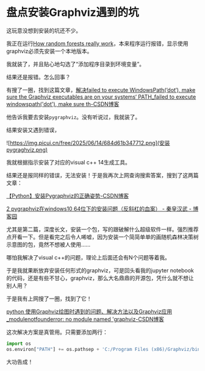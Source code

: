 # 盘点安装Graphviz遇到的坑

这玩意没想到安装的坑还不少。

我正在运行[How random forests really work](https://www.kaggle.com/code/jhoward/how-random-forests-really-work/comments)，本来程序运行报错，显示使用graphviz必须先安装一个本地版本。

我就装了，并且贴心地勾选了“添加程序目录到环境变量”。

结果还是报错。怎么回事？

有搜了一圈，找到这篇文章，[解决failed to execute WindowsPath(‘dot‘), make sure the Graphviz executables are on your systems‘ PATH_failed to execute windowspath('dot'), make sure th-CSDN博客](https://blog.csdn.net/weixin_37647148/article/details/128654201)

他告诉我要去安装`pygraphviz`。没有听说过，我就装了。

结果安装又遇到错误，

![https://img.picui.cn/free/2025/06/14/684d61b347712.png](安装pygraghviz.png)

我就根据指示安装了对应的visual c++ 14生成工具。

结果还是报同样的错误，无法安装！于是我再次上网查询搜索答案，搜到了这两篇文章：

[【Python】安装Pygraphviz的正确姿势-CSDN博客](https://blog.csdn.net/frostime/article/details/104620220)

[2 pygraphviz在windows10 64位下的安装问题（反斜杠的血案） - 秦皇汉武 - 博客园](https://www.cnblogs.com/xiaojieshisilang/p/9495295.html)

尤其是第二篇，深度长文，安装一个包，写的跟破解什么超级软件一样。强烈推荐点开看一下。但是看完之后令人唏嘘，因为安装一个简简单单的画随机森林决策树示意图的包，竟然不想被人使用……

哪怕我解决了visual c++的问题，理论上后面还会有N个问题等着我。

于是我就果断放弃安装任何形式的graphviz，可是回头看我的jupyter notebook的代码，还是有些不甘心，graphviz，那么大名鼎鼎的开源包，凭什么就不想让别人用？

于是我有上网搜了一圈，找到了它！

[python 使用Graphviz绘图时遇到的问题、解决方法以及Graphviz应用_modulenotfounderror: no module named 'graphviz-CSDN博客](https://blog.csdn.net/liu_1314521/article/details/115638429)

这次解决方案是真管用。只需要添加两行：

```python
import os
os.environ["PATH"] += os.pathsep + 'C:/Program Files (x86)/Graphviz/bin/'
```

大功告成！
